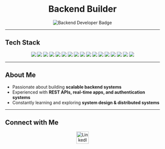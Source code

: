 <h1 align="center">Backend Builder</h1>

<p align="center">
  <img src="https://img.shields.io/badge/Backend%20Developer-Node.js%20Ecosystem-success?style=for-the-badge&logo=node.js&logoColor=white" alt="Backend Developer Badge"/>
</p>

---

## Tech Stack

<p align="center">
  
  <!-- Core Languages -->
  <img src="https://img.shields.io/badge/-TypeScript-007ACC?style=for-the-badge&logo=typescript&logoColor=white" /> 
  <img src="https://img.shields.io/badge/-JavaScript-F7DF1E?style=for-the-badge&logo=javascript&logoColor=black" /> 

  <!-- Backend -->
  <img src="https://img.shields.io/badge/-Node.js-339933?style=for-the-badge&logo=node.js&logoColor=white" />
  <img src="https://img.shields.io/badge/-Express.js-000000?style=for-the-badge&logo=express&logoColor=white" />
  <img src="https://img.shields.io/badge/-Go-00ADD8?style=for-the-badge&logo=go&logoColor=white" />

  <!-- Databases -->
  <img src="https://img.shields.io/badge/-MongoDB-47A248?style=for-the-badge&logo=mongodb&logoColor=white" />
  <img src="https://img.shields.io/badge/-Mongoose-C71A09?style=for-the-badge&logo=mongoose&logoColor=white" />
  <img src="https://img.shields.io/badge/-PostgreSQL-336791?style=for-the-badge&logo=postgresql&logoColor=white" />
  <img src="https://img.shields.io/badge/-Prisma-2D3748?style=for-the-badge&logo=prisma&logoColor=white" />
  <img src="https://img.shields.io/badge/-Redis-DC382D?style=for-the-badge&logo=redis&logoColor=white" />

  <!-- Tools & Auth -->
  <img src="https://img.shields.io/badge/-Docker-2496ED?style=for-the-badge&logo=docker&logoColor=white" />
  <img src="https://img.shields.io/badge/-JWT-000000?style=for-the-badge&logo=json-web-token&logoColor=white" />
  <img src="https://img.shields.io/badge/-bcrypt-9F3F00?style=for-the-badge&logo=openssl&logoColor=white" />
  <a href="http://www.passportjs.org/"><img src="https://img.shields.io/badge/Passport.js-Authentication-green?logo=passport" /></a>

  <!-- Utilities -->
  <img src="https://img.shields.io/badge/-Git-F05032?style=for-the-badge&logo=git&logoColor=white" /> 
  <img src="https://img.shields.io/badge/-Socket.IO-010101?style=for-the-badge&logo=socket.io&logoColor=white" />
  <img src="https://img.shields.io/badge/-React-20232A?style=for-the-badge&logo=react&logoColor=61DAFB" />

</p>

---

## About Me  
- Passionate about building **scalable backend systems**  
- Experienced with **REST APIs, real-time apps, and authentication systems**  
- Constantly learning and exploring **system design & distributed systems**  

---

## Connect with Me  

<p align="center">
  <a href="https://www.linkedin.com/in/ayush-pandey-87b11b288/" target="_blank" rel="noopener noreferrer">
    <img src="https://cdn-icons-png.flaticon.com/512/174/174857.png" width="40" height="40" alt="LinkedIn"/>
  </a>
</p>

